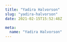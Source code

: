 ```yaml
---
title: "Yadira Halvorson"
slug: "yadira-halvorson"
date: 2021-02-15T15:52:48Z

meta:
  name: "Yadira Halvorson"
---
```


